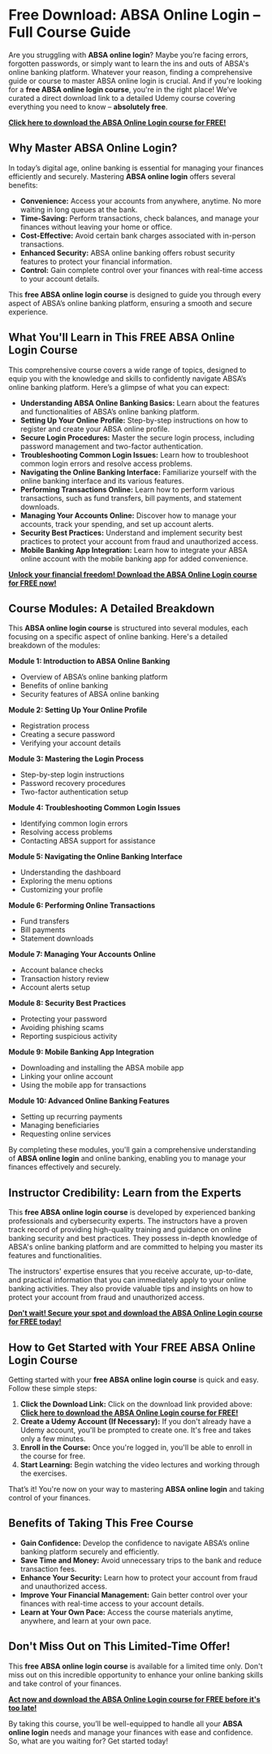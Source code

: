 # Free Download: ABSA Online Login – Full Course Guide

Are you struggling with **ABSA online login**? Maybe you’re facing errors, forgotten passwords, or simply want to learn the ins and outs of ABSA's online banking platform. Whatever your reason, finding a comprehensive guide or course to master ABSA online login is crucial. And if you're looking for a **free ABSA online login course**, you're in the right place! We’ve curated a direct download link to a detailed Udemy course covering everything you need to know – **absolutely free**.

[**Click here to download the ABSA Online Login course for FREE!**](https://udemywork.com/absa-online-login)

## Why Master ABSA Online Login?

In today’s digital age, online banking is essential for managing your finances efficiently and securely. Mastering **ABSA online login** offers several benefits:

*   **Convenience:** Access your accounts from anywhere, anytime. No more waiting in long queues at the bank.
*   **Time-Saving:** Perform transactions, check balances, and manage your finances without leaving your home or office.
*   **Cost-Effective:** Avoid certain bank charges associated with in-person transactions.
*   **Enhanced Security:** ABSA online banking offers robust security features to protect your financial information.
*   **Control:** Gain complete control over your finances with real-time access to your account details.

This **free ABSA online login course** is designed to guide you through every aspect of ABSA’s online banking platform, ensuring a smooth and secure experience.

## What You'll Learn in This FREE ABSA Online Login Course

This comprehensive course covers a wide range of topics, designed to equip you with the knowledge and skills to confidently navigate ABSA’s online banking platform. Here’s a glimpse of what you can expect:

*   **Understanding ABSA Online Banking Basics:** Learn about the features and functionalities of ABSA’s online banking platform.
*   **Setting Up Your Online Profile:** Step-by-step instructions on how to register and create your ABSA online profile.
*   **Secure Login Procedures:** Master the secure login process, including password management and two-factor authentication.
*   **Troubleshooting Common Login Issues:** Learn how to troubleshoot common login errors and resolve access problems.
*   **Navigating the Online Banking Interface:** Familiarize yourself with the online banking interface and its various features.
*   **Performing Transactions Online:** Learn how to perform various transactions, such as fund transfers, bill payments, and statement downloads.
*   **Managing Your Accounts Online:** Discover how to manage your accounts, track your spending, and set up account alerts.
*   **Security Best Practices:** Understand and implement security best practices to protect your account from fraud and unauthorized access.
*   **Mobile Banking App Integration:** Learn how to integrate your ABSA online account with the mobile banking app for added convenience.

[**Unlock your financial freedom! Download the ABSA Online Login course for FREE now!**](https://udemywork.com/absa-online-login)

## Course Modules: A Detailed Breakdown

This **ABSA online login course** is structured into several modules, each focusing on a specific aspect of online banking. Here's a detailed breakdown of the modules:

**Module 1: Introduction to ABSA Online Banking**

*   Overview of ABSA’s online banking platform
*   Benefits of online banking
*   Security features of ABSA online banking

**Module 2: Setting Up Your Online Profile**

*   Registration process
*   Creating a secure password
*   Verifying your account details

**Module 3: Mastering the Login Process**

*   Step-by-step login instructions
*   Password recovery procedures
*   Two-factor authentication setup

**Module 4: Troubleshooting Common Login Issues**

*   Identifying common login errors
*   Resolving access problems
*   Contacting ABSA support for assistance

**Module 5: Navigating the Online Banking Interface**

*   Understanding the dashboard
*   Exploring the menu options
*   Customizing your profile

**Module 6: Performing Online Transactions**

*   Fund transfers
*   Bill payments
*   Statement downloads

**Module 7: Managing Your Accounts Online**

*   Account balance checks
*   Transaction history review
*   Account alerts setup

**Module 8: Security Best Practices**

*   Protecting your password
*   Avoiding phishing scams
*   Reporting suspicious activity

**Module 9: Mobile Banking App Integration**

*   Downloading and installing the ABSA mobile app
*   Linking your online account
*   Using the mobile app for transactions

**Module 10: Advanced Online Banking Features**

*   Setting up recurring payments
*   Managing beneficiaries
*   Requesting online services

By completing these modules, you'll gain a comprehensive understanding of **ABSA online login** and online banking, enabling you to manage your finances effectively and securely.

## Instructor Credibility: Learn from the Experts

This **free ABSA online login course** is developed by experienced banking professionals and cybersecurity experts. The instructors have a proven track record of providing high-quality training and guidance on online banking security and best practices. They possess in-depth knowledge of ABSA's online banking platform and are committed to helping you master its features and functionalities.

The instructors' expertise ensures that you receive accurate, up-to-date, and practical information that you can immediately apply to your online banking activities. They also provide valuable tips and insights on how to protect your account from fraud and unauthorized access.

[**Don't wait! Secure your spot and download the ABSA Online Login course for FREE today!**](https://udemywork.com/absa-online-login)

## How to Get Started with Your FREE ABSA Online Login Course

Getting started with your **free ABSA online login course** is quick and easy. Follow these simple steps:

1.  **Click the Download Link:** Click on the download link provided above: [**Click here to download the ABSA Online Login course for FREE!**](https://udemywork.com/absa-online-login)
2.  **Create a Udemy Account (If Necessary):** If you don't already have a Udemy account, you'll be prompted to create one. It's free and takes only a few minutes.
3.  **Enroll in the Course:** Once you're logged in, you'll be able to enroll in the course for free.
4.  **Start Learning:** Begin watching the video lectures and working through the exercises.

That’s it! You're now on your way to mastering **ABSA online login** and taking control of your finances.

## Benefits of Taking This Free Course

*   **Gain Confidence:** Develop the confidence to navigate ABSA’s online banking platform securely and efficiently.
*   **Save Time and Money:** Avoid unnecessary trips to the bank and reduce transaction fees.
*   **Enhance Your Security:** Learn how to protect your account from fraud and unauthorized access.
*   **Improve Your Financial Management:** Gain better control over your finances with real-time access to your account details.
*   **Learn at Your Own Pace:** Access the course materials anytime, anywhere, and learn at your own pace.

## Don't Miss Out on This Limited-Time Offer!

This **free ABSA online login course** is available for a limited time only. Don't miss out on this incredible opportunity to enhance your online banking skills and take control of your finances.

[**Act now and download the ABSA Online Login course for FREE before it's too late!**](https://udemywork.com/absa-online-login)

By taking this course, you’ll be well-equipped to handle all your **ABSA online login** needs and manage your finances with ease and confidence. So, what are you waiting for? Get started today!
